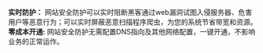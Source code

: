**实时防护：**
网站安全防护可以实时阻断黑客通过web漏洞试图入侵服务器、危害用户等恶意行为；可以实时屏蔽恶意扫描程序爬虫，为您的系统节省带宽和资源。
**零成本开通:**
网站安全防护无需配置DNS指向及其他网络配置，一键开通，不影响业务的正常运作。